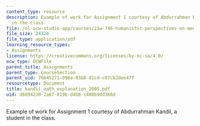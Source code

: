 ```yaml
---
content_type: resource
description: Example of work for Assignment 1 courtesy of Abdurrahman Kandil, a student
  in the class.
file: /ol-ocw-studio-app/courses/21w-746-humanistic-perspectives-on-medicine-from-ancient-greece-to-modern-america-spring-2005/d66942302a67819bd4b8c480b9dd366d_kandil_oath_explanation_2005.pdf
file_size: 24324
file_type: application/pdf
learning_resource_types:
- Assignments
license: https://creativecommons.org/licenses/by-nc-sa/4.0/
ocw_type: OCWFile
parent_title: Assignments
parent_type: CourseSection
parent_uid: 76b45271-996a-03b8-81cd-c07cb2dee47f
resourcetype: Document
title: kandil_oath_explanation_2005.pdf
uid: d6694230-2a67-819b-d4b8-c480b9dd366d
---
```

Example of work for Assignment 1 courtesy of Abdurrahman Kandil, a student in the class.